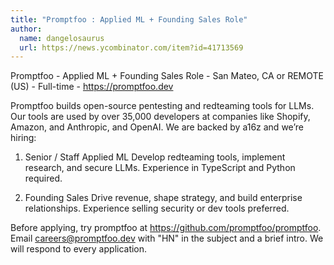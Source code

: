 ```yaml
---
title: "Promptfoo : Applied ML + Founding Sales Role"
author:
  name: dangelosaurus
  url: https://news.ycombinator.com/item?id=41713569
---
```

Promptfoo - Applied ML + Founding Sales Role - San Mateo, CA or REMOTE (US) - Full-time - <a href="https:&#x2F;&#x2F;promptfoo.dev" rel="nofollow">https:&#x2F;&#x2F;promptfoo.dev</a>

Promptfoo builds open-source pentesting and redteaming tools for LLMs. Our tools are used by over 35,000 developers at companies like Shopify, Amazon, and Anthropic, and OpenAI. We are backed by a16z and we’re hiring:

1. Senior &#x2F; Staff Applied ML
Develop redteaming tools, implement research, and secure LLMs. Experience in TypeScript and Python required.

2. Founding Sales
Drive revenue, shape strategy, and build enterprise relationships. Experience selling security or dev tools preferred.

Before applying, try promptfoo at <a href="https:&#x2F;&#x2F;github.com&#x2F;promptfoo&#x2F;promptfoo">https:&#x2F;&#x2F;github.com&#x2F;promptfoo&#x2F;promptfoo</a>. Email careers@promptfoo.dev with &quot;HN&quot; in the subject and a brief intro. We will respond to every application.
<JobApplication />
